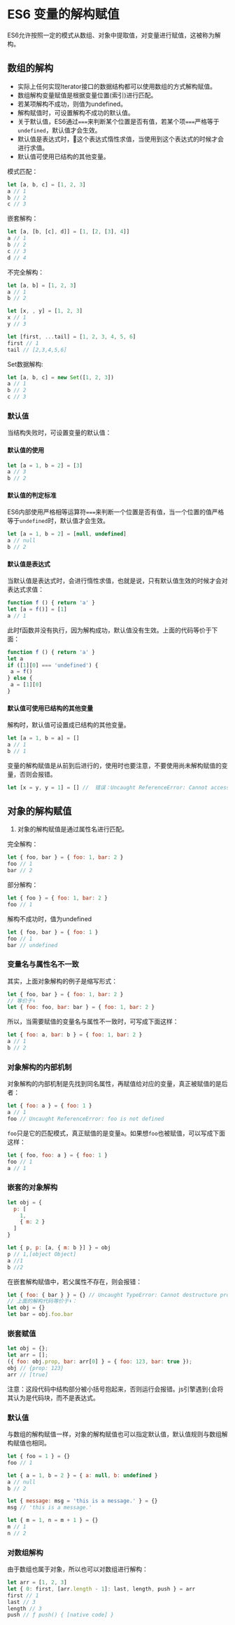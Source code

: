 # ES6 变量的解构赋值

ES6允许按照一定的模式从数组、对象中提取值，对变量进行赋值，这被称为解构。

## 数组的解构

- 实际上任何实现Iterator接口的数据结构都可以使用数组的方式解构赋值。
- 数组解构变量赋值是根据变量位置(索引)进行匹配。
- 若某项解构不成功，则值为undefined。
- 解构赋值时，可设置解构不成功的默认值。
- 关于默认值，ES6通过`===`来判断某个位置是否有值，若某个项`===`严格等于`undefined`，默认值才会生效。
- 默认值是表达式时，这个表达式惰性求值，当使用到这个表达式的时候才会进行求值。
- 默认值可使用已结构的其他变量。

模式匹配：

``` js
let [a, b, c] = [1, 2, 3]
a // 1
b // 2
c // 3
```

嵌套解构：

``` js
let [a, [b, [c], d]] = [1, [2, [3], 4]]
a // 1
b // 2
c // 3
d // 4
```

不完全解构：

``` js
let [a, b] = [1, 2, 3]
a // 1
b // 2

let [x, , y] = [1, 2, 3]
x // 1
y // 3

let [first, ...tail] = [1, 2, 3, 4, 5, 6]
first // 1
tail // [2,3,4,5,6]
```

Set数据解构:

``` js
let [a, b, c] = new Set([1, 2, 3])
a // 1
b // 2
c // 3
```

### 默认值

当结构失败时，可设置变量的默认值：

#### 默认值的使用

``` js
let [a = 1, b = 2] = [3]
a // 3
b // 2
```

#### 默认值的判定标准

ES6内部使用严格相等运算符`===`来判断一个位置是否有值，当一个位置的值严格等于`undefined`时，默认值才会生效。

``` js
let [a = 1, b = 2] = [null, undefined]
a // null
b // 2
```

#### 默认值是表达式

当默认值是表达式时，会进行惰性求值，也就是说，只有默认值生效的时候才会对表达式求值：

``` js
function f () { return 'a' }
let [a = f()] = [1]
a // 1
```

 此时f函数并没有执行，因为解构成功，默认值没有生效。上面的代码等价于下面：

 ``` js
function f () { return 'a' }
let a
if ([1][0] === 'undefined') {
  a = f()
} else {
  a = [1][0]
}
 ```

#### 默认值可使用已结构的其他变量

解构时，默认值可设置成已结构的其他变量。

``` js
let [a = 1, b = a] = []
a // 1
b // 1
```

变量的解构赋值是从前到后进行的，使用时也要注意，不要使用尚未解构赋值的变量，否则会报错。

``` js
let [x = y, y = 1] = [] //  错误：Uncaught ReferenceError: Cannot access 'y' before initialization
```

## 对象的解构赋值

1. 对象的解构赋值是通过属性名进行匹配。

完全解构：

``` js
let { foo, bar } = { foo: 1, bar: 2 }
foo // 1
bar // 2
```

部分解构：

``` js
let { foo } = { foo: 1, bar: 2 }
foo // 1
```

解构不成功时，值为undefined

``` js
let { foo, bar } = { foo: 1 }
foo // 1
bar // undefined
```

### 变量名与属性名不一致

其实，上面对象解构的例子是缩写形式：

``` js
let { foo, bar } = { foo: 1, bar: 2 }
// 等价于⬇
let { foo: foo, bar: bar } = { foo: 1, bar: 2 }
```

所以，当需要赋值的变量名与属性不一致时，可写成下面这样：

``` js
let { foo: a, bar: b } = { foo: 1, bar: 2 }
a // 1
b // 2
```

### 对象解构的内部机制

对象解构的内部机制是先找到同名属性，再赋值给对应的变量，真正被赋值的是后者：

``` js
let { foo: a } = { foo: 1 }
a // 1
foo // Uncaught ReferenceError: foo is not defined
```

`foo`只是它的匹配模式，真正赋值的是变量`a`。如果想`foo`也被赋值，可以写成下面这样：

``` js
let { foo, foo: a } = { foo: 1 }
foo // 1
a // 1
```

### 嵌套的对象解构

``` js
let obj = {
  p: [
    1,
    { m: 2 }
  ]
}

let { p, p: [a, { m: b }] } = obj
p // 1,[object Object]
a //1
b //2
```

在嵌套解构赋值中，若父属性不存在，则会报错：

``` js
let { foo: { bar } } = {} // Uncaught TypeError: Cannot destructure property `bar` of 'undefined' or 'null'.
// 上面的解构代码等价于⬇：
let obj = {}
let bar = obj.foo.bar
```

### 嵌套赋值

``` js
let obj = {};
let arr = [];
({ foo: obj.prop, bar: arr[0] } = { foo: 123, bar: true });
obj // {prop: 123}
arr // [true]
```

注意：这段代码中结构部分被小括号抱起来，否则运行会报错。js引擎遇到`{`会将其认为是代码块，而不是表达式。

### 默认值

与数组的解构赋值一样，对象的解构赋值也可以指定默认值，默认值规则与数组解构赋值也相同。

``` js
let { foo = 1 } = {}
foo // 1

let { a = 1, b = 2 } = { a: null, b: undefined }
a // null
b // 2

let { message: msg = 'this is a message.' } = {}
msg // 'this is a message.'

let { m = 1, n = m + 1 } = {}
m // 1
n // 2
```

### 对数组解构

由于数组也属于对象，所以也可以对数组进行解构：

``` js
let arr = [1, 2, 3]
let { 0: first, [arr.length - 1]: last, length, push } = arr
first // 1
last // 3
length // 3
push // ƒ push() { [native code] }
```